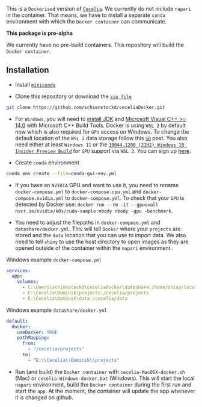 <!-- badges: start -->
<!-- badges: end -->

This is a `Dockerised` version of [`Cecelia`](https://github.com/schienstockd/cecelia).
We currently do not include `napari` in the container. That means, we have to install
a separate `conda` environment with which the `Docker container` can communicate.

**This package is pre-alpha**

We currently have no pre-build containers.
This repository will build the `Docker container`.

## Installation

- Install [`miniconda`](https://docs.conda.io/en/latest/miniconda.html)

- Clone this repository or download the
[`zip file`](https://github.com/schienstockd/ceceliaDocker/archive/refs/heads/master.zip)
``` bash
git clone https://github.com/schienstockd/ceceliaDocker.git
```

- For `Windows`, you will need to [install JDK](https://www.oracle.com/au/java/technologies/javase/javase8-archive-downloads.html) and [Microsoft Visual C++ >= 14.0](https://visualstudio.microsoft.com/visual-cpp-build-tools/) with Microsoft C++ Build Tools.
Docker is using `WSL 2` by default now which is also required for `GPU` access on Windows.
To change the default location of the `WSL 2` data storage follow this [`SO`](https://stackoverflow.com/a/63752264) post. You also need either at least `Windows 11`
or the [`19044.1200 (21H2) Windows 10 Insider Preview Build`](https://blogs.windows.com/windows-insider/2021/08/18/announcing-windows-10-insider-preview-build-19044-1198-21h2/) for `GPU` support via `WSL 2`. You can sign up [here](https://insider.windows.com/en-us/register).

- Create `conda` environment

``` bash
conda env create --file=conda-gui-env.yml
```

- If you have an `NVIDIA` GPU and want to use it, you need to rename
`docker-compose.yml` to `docker-compose.cpu.yml` and
`docker-compose.nvidia.yml` to `docker-compose.yml`. To check that your `GPU` is detected
by Docker use: `docker run --rm -it --gpus=all nvcr.io/nvidia/k8s/cuda-sample:nbody nbody -gpu -benchmark`.

- You need to adjust the filepaths in `docker-compose.yml` and `datashare/docker.yml`.
This will tell `Docker` where your `projects` are stored and the `data` location
that you can use to import data. We also need to tell `shiny` to use the host directory
to open images as they are opened outside of the container within the `napari` environment.

Windows example `docker-compose.yml`
```yaml
services:
  app:
    volumes:
      - C:\Users\schienstockd\ceceliaDocker\datashare:/home/shiny/local
      - E:\Cecelia\Dominik\projects:/cecelia/projects
      - E:\Cecelia\Dominik\data:/cecelia/data
```

Windows example `datashare/docker.yml`
```yaml
default:
  docker:
    useDocker: TRUE
    pathMapping:
      from:
        - "/cecelia/projects"
      to:
        - "E:\\Cecelia\\Dominik\\projects"
```

- Run (and build) the `Docker container` with
`cecelia-MacOSX-docker.sh` (Mac)
or `cecelia-Windows-docker.bat` (Windows). This will start the local `napari` environment,
build the `Docker container` during the first run and start the `app`.
At the moment, the container will update the app whenever it is changed on github.

